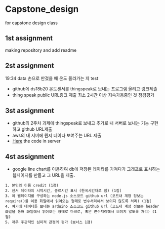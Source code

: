 # Capstone_design
for capstone design class

## 1st assignment
making repository and add readme

## 2st assignment
19:34 data 손으로 만졌을 때 온도 올라가는 지 test

- github에 ds18b20 온도센서를 thingspeak로 보내는 프로그램 올리고 링크제출
- thing speak public URL링크 제출 최소 2시간 이상 지속가동중인 것 점검평가

## 3st assignment
- github의 2주차 과제에 thingspeak로 보내고 추가로 내 서버로 보내는 기능 구현하고 github URL제출
- aws의 내 서버에 뭔지 데이타 보여주는 URL 제출
- [Here](https://github.com/micaellajimini/cap_design_code) the code in server

## 4st assignment
- google line chart를 이용하여 db에 저장된 데이타를 가져다가 그래프로 표시하는 웹페이지를 만들고 그 URL을 제출.
```
1. 본인의 이름 credit (1점)
2. 센서 데이타의 시작시간, 종료시간 표시 (한국시간대로 함) (1점)
3. 이 웹페이지를 구성하는 node.js 소스코드 github url (코드내 계정 정보는 require()를 이용 화일에서 읽어오는 형태로 변수처리해서 보이지 않도록 처리) (1점)
4. 여기에 데이타를 보내는 arduino 소스코드 github url (코드내 계정 정보는 header화일을 통해 화일에서 읽어오는 형태로 마크로, 혹은 변수처리해서 보이지 않도록 처리) (1점)
5. 매우 주관적인 심미적 관점의 평가 (보너스 1점)
```
